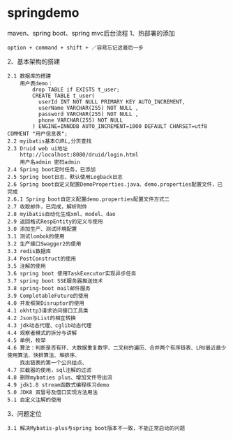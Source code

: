# springdemo
maven、spring boot、spring mvc后台流程
1、热部署的添加

    option + command + shift + ／容易忘记这最后一步
2、基本架构的搭建

    2.1 数据库的搭建
        用户表demo：        
            drop TABLE if EXISTS t_user;
            CREATE TABLE t_user(
              userId INT NOT NULL PRIMARY KEY AUTO_INCREMENT,
              userName VARCHAR(255) NOT NULL ,
              password VARCHAR(255) NOT NULL ,
              phone VARCHAR(255) NOT NULL
            ) ENGINE=INNODB AUTO_INCREMENT=1000 DEFAULT CHARSET=utf8 COMMENT "用户信息表";
    2.2 myibatis基本CURL,分页查找
    2.3 Druid web ui地址
        http://localhost:8080/druid/login.html
        用户名admin 密码admin    
    2.4 Spring boot定时任务，已添加
    2.5 Spring boot日志，默认使用Logback日志
    2.6 Spring boot自定义配置DemoProperties.java、demo.properties配置文件，已完成
    2.6.1 Spring boot自定义配置demo.properties配置文件方式二   
    2.7 收取邮件，已完成，解析附件
    2.8 myibatis自动化生成xml、model、dao 
    2.9 返回格式RespEntity的定义与使用 
    3.0 添加生产、测试环境配置
    3.1 测试lombok的使用
    3.2 生产接口Swagger2的使用
    3.3 redis数据库
    3.4 PostConstruct的使用
    3.5 注解的使用
    3.6 spring boot 使用TaskExecutor实现异步任务
    3.7 spring boot SSE服务器推送技术
    3.8 spring-boot mail邮件服务
    3.9 CompletableFuture的使用
    4.0 并发框架Disruptor的使用
    4.1 okhttp3请求访问接口工具类
    4.2 Json与List的相互转换
    4.3 jdk动态代理、cglib动态代理
    4.4 观察者模式的拆分与讲解
    4.5 单例，枚举
    4.6 算法：判断是否有环、大数据重复数字、二叉树的遍历、合并两个有序链表、LRU最近最少使用算法、快排算法、堆排序、
        找出链表的第一个公共结点、
    4.7 拦截器的使用，sql注解的过滤
    4.8 删除mybaties plus、增加文件导出流
    4.9 jdk1.8 stream函数式编程练习demo
    5.0 JDK8 双冒号及借口实现方法用法
    5.1 自定义注解的使用
    
3、问题定位
    
    3.1 解决Mybatis-plus与spring boot版本不一致，不能正常启动的问题